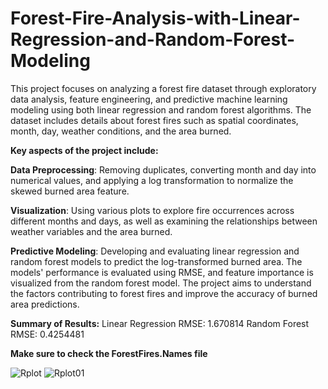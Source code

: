 # Forest-Fire-Analysis-with-Linear-Regression-and-Random-Forest-Modeling
This project focuses on analyzing a forest fire dataset through exploratory data analysis, feature engineering, and predictive machine learning modeling using both linear regression and random forest algorithms. The dataset includes details about forest fires such as spatial coordinates, month, day, weather conditions, and the area burned.

**Key aspects of the project include:**

**Data Preprocessing**: Removing duplicates, converting month and day into numerical values, and applying a log transformation to normalize the skewed burned area feature.

**Visualization**: Using various plots to explore fire occurrences across different months and days, as well as examining the relationships between weather variables and the area burned.

**Predictive Modeling**: Developing and evaluating linear regression and random forest models to predict the log-transformed burned area. The models' performance is evaluated using RMSE, and feature importance is visualized from the random forest model.
The project aims to understand the factors contributing to forest fires and improve the accuracy of burned area predictions.

**Summary of Results:**
Linear Regression RMSE: 1.670814
Random Forest RMSE: 0.4254481

**Make sure to check the ForestFires.Names file**



![Rplot](https://github.com/user-attachments/assets/d7ff506e-755e-4226-8b96-7f86cda6ef68)
![Rplot01](https://github.com/user-attachments/assets/b7daafa2-4061-49bb-b18e-a7f1f7ea52f0)
